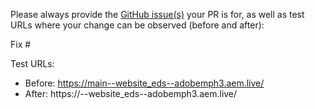 Please always provide the [GitHub issue(s)](../issues) your PR is for, as well as test URLs where your change can be observed (before and after):

Fix #<gh-issue-id>

Test URLs:
- Before: https://main--website_eds--adobemph3.aem.live/
- After: https://<branch>--website_eds--adobemph3.aem.live/
